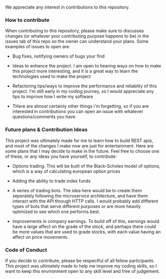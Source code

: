 We appreciate any interest in contributions to this repository.

### How to contribute

When contributing to this repository, please make sure to discusses changes (or whatever your contributing purpose happens to be) in the issues tab
  of this repo so the owner can understand your plans. Some examples of issues to open are:
  
  - Bug fixes, notifying owners of bugs your find

  - Ideas to enhance the project. I am open to hearing ways on how to make this project more interesting, and it is a great way to learn the technologies used to make the project

  - Refactoring tips/ways to improve the performance and reliablity of this project. I'm still early in my coding journey, so I would appreciate any tips to improve how I write my software

  - THere are almost certainly other things i'm forgetting, so if you are interested in contributions you can open an issue with whatever questions/comments you have


### Future plans & Contribution Ideas

This project was ultimately made for me to learn how to build REST apis, and most of the changes I make now are just for entertainment. Here are some plans that I may decide to make 
  in the future. Feel free to choose one of these, or any ideas you have yourself, to contribute:
  
  - Options trading. This will be built of the Black-Scholes model of options, which is a way of calculating european option prices

  - Adding the ability to trade index funds

  - A series of trading bots. The idea here would be to create them seperately following the microservice architecture, and have them interact with the API through HTTP calls.
    I would probably add different types of bots that serve different purposes or are more heavily optimized to see which one performs best.
    
  - Improvements in company earnings. To build off of this, earnings would have a large affect on the grade of the stock, and perhaps there could be more values that are used
    to grade stocks, with each value having an affect on price movements. 
    
### Code of Conduct

If you decide to contribute, please be respectful of all fellow participants. This project was ultimately made to help me improve my coding skills, so I want to keep this environment open to 
  any skill level and free of judgement.
  
